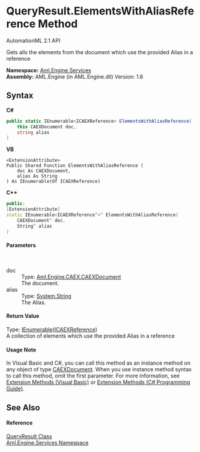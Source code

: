 # QueryResult.ElementsWithAliasReference Method 
AutomationML 2.1 API 

Gets alls the elements from the document which use the provided Alias in a reference

**Namespace:**&nbsp;<a href="N_Aml_Engine_Services">Aml.Engine.Services</a><br />**Assembly:**&nbsp;AML.Engine (in AML.Engine.dll) Version: 1.6

## Syntax

**C#**<br />
``` C#
public static IEnumerable<ICAEXReference> ElementsWithAliasReference(
	this CAEXDocument doc,
	string alias
)
```

**VB**<br />
``` VB
<ExtensionAttribute>
Public Shared Function ElementsWithAliasReference ( 
	doc As CAEXDocument,
	alias As String
) As IEnumerable(Of ICAEXReference)
```

**C++**<br />
``` C++
public:
[ExtensionAttribute]
static IEnumerable<ICAEXReference^>^ ElementsWithAliasReference(
	CAEXDocument^ doc, 
	String^ alias
)
```


#### Parameters
&nbsp;<dl><dt>doc</dt><dd>Type: <a href="T_Aml_Engine_CAEX_CAEXDocument">Aml.Engine.CAEX.CAEXDocument</a><br />The document.</dd><dt>alias</dt><dd>Type: <a href="https://docs.microsoft.com/dotnet/api/system.string" target="_parent" rel="noopener noreferrer">System.String</a><br />The Alias.</dd></dl>

#### Return Value
Type: <a href="https://docs.microsoft.com/dotnet/api/system.collections.generic.ienumerable-1" target="_parent" rel="noopener noreferrer">IEnumerable</a>(<a href="T_Aml_Engine_Services_Interfaces_ICAEXReference">ICAEXReference</a>)<br />A collection of elements which use the provided Alias in a reference

#### Usage Note
In Visual Basic and C#, you can call this method as an instance method on any object of type <a href="T_Aml_Engine_CAEX_CAEXDocument">CAEXDocument</a>. When you use instance method syntax to call this method, omit the first parameter. For more information, see <a href="https://docs.microsoft.com/dotnet/visual-basic/programming-guide/language-features/procedures/extension-methods" target="_blank" rel="noopener noreferrer">Extension Methods (Visual Basic)</a> or <a href="https://docs.microsoft.com/dotnet/csharp/programming-guide/classes-and-structs/extension-methods" target="_blank" rel="noopener noreferrer">Extension Methods (C# Programming Guide)</a>.

## See Also


#### Reference
<a href="T_Aml_Engine_Services_QueryResult">QueryResult Class</a><br /><a href="N_Aml_Engine_Services">Aml.Engine.Services Namespace</a><br />